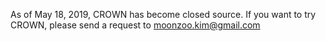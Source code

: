 As of May 18, 2019, CROWN has become closed source. 
If you want to try CROWN, please send a request to moonzoo.kim@gmail.com
